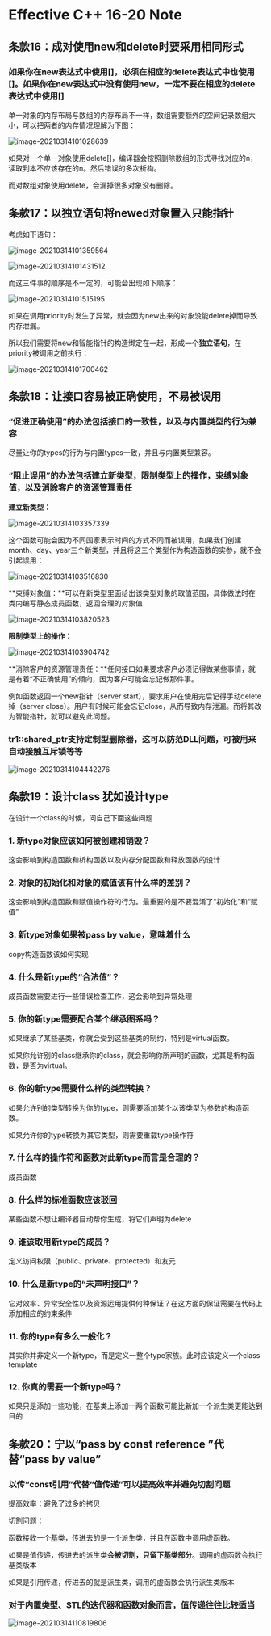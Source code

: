 # Effective C++ 16-20 Note

## 条款16：成对使用new和delete时要采用相同形式

### 如果你在new表达式中使用[]，必须在相应的delete表达式中也使用[]。如果你在new表达式中没有使用new，一定不要在相应的delete表达式中使用[]

单一对象的内存布局与数组的内存布局不一样，数组需要额外的空间记录数组大小，可以把两者的内存情况理解为下图：

![image-20210314101028639](https://yydf-1305206966.cos.ap-nanjing.myqcloud.com/image-20210314101028639.png)

如果对一个单一对象使用delete[]，编译器会按照删除数组的形式寻找对应的n，读取到本不应该存在的n。然后错误的多次析构。

而对数组对象使用delete，会漏掉很多对象没有删除。



## 条款17：以独立语句将newed对象置入只能指针

考虑如下语句：

![image-20210314101359564](https://yydf-1305206966.cos.ap-nanjing.myqcloud.com/image-20210314101359564.png)

![image-20210314101431512](https://yydf-1305206966.cos.ap-nanjing.myqcloud.com/image-20210314101431512.png)

而这三件事的顺序是不一定的，可能会出现如下顺序：

![image-20210314101515195](https://yydf-1305206966.cos.ap-nanjing.myqcloud.com/image-20210314101515195.png)

如果在调用priority时发生了异常，就会因为new出来的对象没能delete掉而导致内存泄漏。

所以我们需要将new和智能指针的构造绑定在一起，形成一个**独立语句**，在priority被调用之前执行：

![image-20210314101700462](https://yydf-1305206966.cos.ap-nanjing.myqcloud.com/image-20210314101700462.png)

## 条款18：让接口容易被正确使用，不易被误用

### “促进正确使用”的办法包括接口的一致性，以及与内置类型的行为兼容

尽量让你的types的行为与内置types一致，并且与内置类型兼容。

### “阻止误用”的办法包括建立新类型，限制类型上的操作，束缚对象值，以及消除客户的资源管理责任

**建立新类型：**

![image-20210314103357339](https://yydf-1305206966.cos.ap-nanjing.myqcloud.com/image-20210314103357339.png)

这个函数可能会因为不同国家表示时间的方式不同而被误用，如果我们创建month、day、year三个新类型，并且将这三个类型作为构造函数的实参，就不会引起误用：

![image-20210314103516830](https://yydf-1305206966.cos.ap-nanjing.myqcloud.com/image-20210314103516830.png)

**束缚对象值：**可以在新类型里面给出该类型对象的取值范围，具体做法时在类内编写静态成员函数，返回合理的对象值

![image-20210314103820523](https://yydf-1305206966.cos.ap-nanjing.myqcloud.com/image-20210314103820523.png)

**限制类型上的操作：**

![image-20210314103904742](https://yydf-1305206966.cos.ap-nanjing.myqcloud.com/image-20210314103904742.png)

**消除客户的资源管理责任：**任何接口如果要求客户必须记得做某些事情，就是有着“不正确使用”的倾向，因为客户可能会忘记做那件事。

例如函数返回一个new指针（server start），要求用户在使用完后记得手动delete掉（server close）。用户有时候可能会忘记close，从而导致内存泄漏。而将其改为智能指针，就可以避免此问题。

### tr1::shared_ptr支持定制型删除器，这可以防范DLL问题，可被用来自动接触互斥锁等等

![image-20210314104442276](https://yydf-1305206966.cos.ap-nanjing.myqcloud.com/image-20210314104442276.png)

## 条款19：设计class 犹如设计type

在设计一个class的时候，问自己下面这些问题

### 1. 新type对象应该如何被创建和销毁？

这会影响到构造函数和析构函数以及内存分配函数和释放函数的设计

### 2. 对象的初始化和对象的赋值该有什么样的差别？

这会影响到构造函数和赋值操作符的行为。最重要的是不要混淆了“初始化”和“赋值”

### 3. 新type对象如果被pass by value，意味着什么

copy构造函数该如何实现

### 4. 什么是新type的“合法值”？

成员函数需要进行一些错误检查工作，这会影响到异常处理

### 5. 你的新type需要配合某个继承图系吗？

如果继承了某些基类，你就会受到这些基类的制约，特别是virtual函数。

如果你允许别的class继承你的class，就会影响你所声明的函数，尤其是析构函数，是否为virtual。

### 6. 你的新type需要什么样的类型转换？

如果允许别的类型转换为你的type，则需要添加某个以该类型为参数的构造函数。

如果允许你的type转换为其它类型，则需要重载type操作符

### 7. 什么样的操作符和函数对此新type而言是合理的？

成员函数

### 8. 什么样的标准函数应该驳回

某些函数不想让编译器自动帮你生成，将它们声明为delete

### 9. 谁该取用新type的成员？

定义访问权限（public、private、protected）和友元

### 10. 什么是新type的“未声明接口”？

它对效率、异常安全性以及资源运用提供何种保证？在这方面的保证需要在代码上添加相应的约束条件

### 11. 你的type有多么一般化？

其实你并非定义一个新type，而是定义一整个type家族。此时应该定义一个class template

### 12. 你真的需要一个新type吗？

如果只是添加一些功能，在基类上添加一两个函数可能比新加一个派生类更能达到目的



## 条款20：宁以“pass by const reference ”代替“pass by value”

### 以传“const引用”代替“值传递”可以提高效率并避免切割问题

提高效率：避免了过多的拷贝

切割问题：

函数接收一个基类，传进去的是一个派生类，并且在函数中调用虚函数。

如果是值传递，传进去的派生类**会被切割，只留下基类部分**。调用的虚函数会执行基类版本

如果是引用传递，传进去的就是派生类，调用的虚函数会执行派生类版本

### 对于内置类型、STL的迭代器和函数对象而言，值传递往往比较适当

![image-20210314110819806](https://yydf-1305206966.cos.ap-nanjing.myqcloud.com/image-20210314110819806.png)